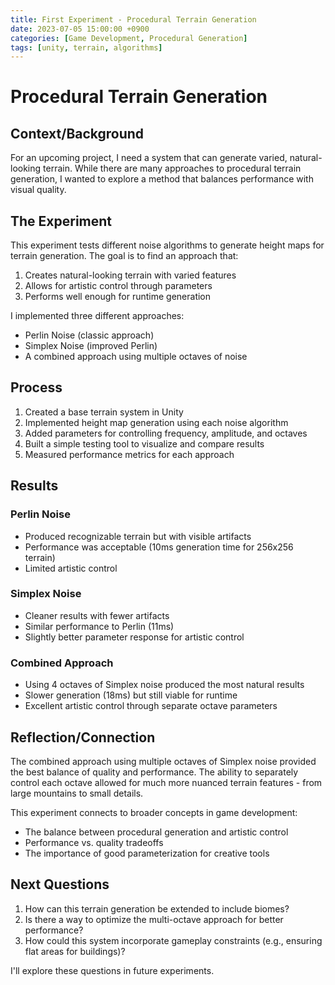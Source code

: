 ```yaml
---
title: First Experiment - Procedural Terrain Generation
date: 2023-07-05 15:00:00 +0900
categories: [Game Development, Procedural Generation]
tags: [unity, terrain, algorithms]
---
```


# Procedural Terrain Generation

## Context/Background

For an upcoming project, I need a system that can generate varied, natural-looking terrain. While there are many approaches to procedural terrain generation, I wanted to explore a method that balances performance with visual quality.

## The Experiment

This experiment tests different noise algorithms to generate height maps for terrain generation. The goal is to find an approach that:

1. Creates natural-looking terrain with varied features
2. Allows for artistic control through parameters
3. Performs well enough for runtime generation

I implemented three different approaches:
- Perlin Noise (classic approach)
- Simplex Noise (improved Perlin)
- A combined approach using multiple octaves of noise

## Process

1. Created a base terrain system in Unity
2. Implemented height map generation using each noise algorithm
3. Added parameters for controlling frequency, amplitude, and octaves
4. Built a simple testing tool to visualize and compare results
5. Measured performance metrics for each approach

## Results

### Perlin Noise
- Produced recognizable terrain but with visible artifacts
- Performance was acceptable (10ms generation time for 256x256 terrain)
- Limited artistic control

### Simplex Noise
- Cleaner results with fewer artifacts
- Similar performance to Perlin (11ms)
- Slightly better parameter response for artistic control

### Combined Approach
- Using 4 octaves of Simplex noise produced the most natural results
- Slower generation (18ms) but still viable for runtime
- Excellent artistic control through separate octave parameters

## Reflection/Connection

The combined approach using multiple octaves of Simplex noise provided the best balance of quality and performance. The ability to separately control each octave allowed for much more nuanced terrain features - from large mountains to small details.

This experiment connects to broader concepts in game development:
- The balance between procedural generation and artistic control
- Performance vs. quality tradeoffs
- The importance of good parameterization for creative tools

## Next Questions

1. How can this terrain generation be extended to include biomes?
2. Is there a way to optimize the multi-octave approach for better performance?
3. How could this system incorporate gameplay constraints (e.g., ensuring flat areas for buildings)?

I'll explore these questions in future experiments. 